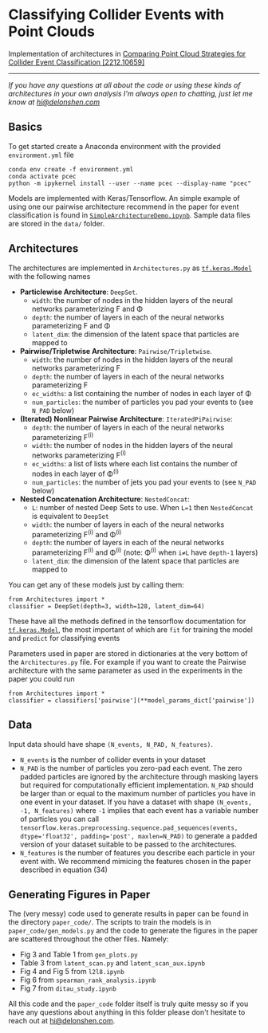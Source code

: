 # Classifying Collider Events with Point Clouds

Implementation of architectures in [Comparing Point Cloud Strategies for Collider Event Classification [2212.10659]](http://arxiv.org/abs/2212.10659)

------
*If you have any questions at all about the code or using these kinds of architectures in your own analysis I'm always open to chatting, just let me know at [hi@delonshen.com](mailto:hi@delonshen.com)*

## Basics

To get started create a Anaconda environment with the provided `environment.yml` file 
```
conda env create -f environment.yml
conda activate pcec
python -m ipykernel install --user --name pcec --display-name "pcec"
```
Models are implemented with Keras/Tensorflow. An simple example of using one our pairwise architecture recommend in the paper for event classification is found in [`SimpleArchitectureDemo.ipynb`](SimpleArchitectureDemo.ipynb). Sample data files are stored in the `data/` folder. 

## Architectures
The architectures are implemented in `Architectures.py` as [`tf.keras.Model`](https://www.tensorflow.org/api_docs/python/tf/keras/Model) with the following names
- **Particlewise Architecture**: `DeepSet`. 
    - `width`: the number of nodes in the hidden layers of the neural networks parameterizing F and Φ
    - `depth`: the number of layers in each of the neural networks parameterizing F and Φ
    - `latent_dim`: the dimension of the latent space that particles are mapped to 
- **Pairwise/Tripletwise Architecture**: `Pairwise/Tripletwise`. 
    - `width`: the number of nodes in the hidden layers of the neural networks parameterizing F 
    - `depth`: the number of layers in each of the neural networks parameterizing F 
    - `ec_widths`: a list containing the number of nodes in each layer of Φ 
    - `num_particles`: the number of particles you pad your events to (see `N_PAD` below)
- **(Iterated) Nonlinear Pairwise Architecture**: `IteratedPiPairwise`: 
    - `depth`: the number of layers in each of the neural networks parameterizing F<sup>(i)</sup>
    - `width`: the number of nodes in the hidden layers of the neural networks parameterizing F<sup>(i)</sup>
    - `ec_widths`: a list of lists where each list contains the number of nodes in each layer of Φ<sup>(i)</sup>
    - `num_particles`: the number of jets you pad your events to (see `N_PAD` below)
- **Nested Concatenation Architecture**: `NestedConcat`:
    - `L`: number of nested Deep Sets to use. When `L=1` then `NestedConcat` is equivalent to `DeepSet`
    - `width`: the number of layers in each of the neural networks parameterizing F<sup>(i)</sup> and Φ<sup>(i)</sup>
    - `depth`: the number of layers in each of the neural networks parameterizing F<sup>(i)</sup> and Φ<sup>(i)</sup> (note: Φ<sup>(i)</sup> when `i≠L` have `depth-1` layers)
    - `latent_dim`: the dimension of the latent space that particles are mapped to 
    
    
You can get any of these models just by calling them:
```
from Architectures import *
classifier = DeepSet(depth=3, width=128, latent_dim=64)
```

These have all the methods defined in the tensorflow documentation for [`tf.keras.Model`](https://www.tensorflow.org/api_docs/python/tf/keras/Model), the most important of which are `fit` for training the model and `predict` for classifying events

Parameters used in paper are stored in dictionaries at the very bottom of the `Architectures.py` file. For example if you want to create the Pairwise architecture with the same parameter as used in the experiments in the paper you could run
```
from Architectures import *
classifier = classifiers['pairwise'](**model_params_dict['pairwise'])
```

## Data

Input data should have shape `(N_events, N_PAD, N_features)`. 
- `N_events` is the number of collider events in your dataset
- `N_PAD` is the number of particles you zero-pad each event. The zero padded particles are ignored by the architecture through masking layers but required for computationally efficient implementation. `N_PAD` should be larger than or equal to the maximum number of particles you have in one event in your dataset. If you have a dataset with shape `(N_events, -1, N_features)` where `-1` implies that each event has a variable number of particles you can call `tensorflow.keras.preprocessing.sequence.pad_sequences(events, dtype='float32', padding='post', maxlen=N_PAD)` to generate a padded version of your dataset suitable to be passed to the architectures.
- `N_features` is the number of features you describe each particle in your event with. We recommend mimicing the features chosen in the paper described in equation (34) 

## Generating Figures in Paper

The (very messy) code used to generate results in paper can be found in the directory `paper_code/`. The scripts to train the models is in `paper_code/gen_models.py` and the code to generate the figures in the paper are scattered throughout the other files. Namely:
- Fig 3 and Table 1 from `gen_plots.py`
- Table 3 from `latent_scan.py` and `latent_scan_aux.ipynb`
- Fig 4 and Fig 5 from `l2l8.ipynb`
- Fig 6 from `spearman_rank_analysis.ipynb`
- Fig 7 from `ditau_study.ipynb`

All this code and the `paper_code` folder itself is truly quite messy so if you have any questions about anything in this folder please don't hesitate to reach out at [hi@delonshen.com](mailto:hi@delonshen.com).  